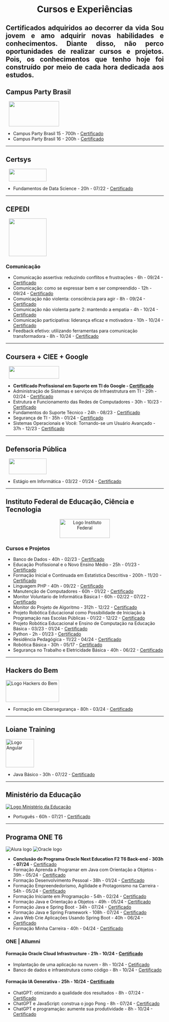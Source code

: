<h1 align="center"> Cursos e Experiências </h1>

<h2 align="justify" >Certificados adquiridos ao decorrer da vida
 Sou jovem e amo adquirir novas habilidades e conhecimentos. Diante disso, não perco oportunidades de realizar cursos e projetos. Pois, os conhecimentos que tenho hoje foi construído por meio de cada hora dedicada aos estudos. </h2>


## Campus Party Brasil
        
<a href="https://brasil.campus-party.org/">
    <img src="https://brasil.campus-party.org/wp-content/uploads/2021/11/LOGO_CPBRASIL-GOUVEA_BRANCO_RGB.png" height="80" width="160" style="margin-left: 10px">
</a>   

- Campus Party Brasil 15 - 700h - [Certificado](https://github.com/alan-nunes/Certificados/blob/main/Certificado%20Campus%20Party.pdf)
- Campus Party Brasil 16 - 200h - [Certificado](https://github.com/alan-nunes/Certificados/blob/main/Certificado%20Campus%20Party%2016.pdf)

 
--- 


## Certsys

<a href="https://www.certsys.com.br/">
      <img src="https://static.wixstatic.com/media/cc5610_bd00077ed9314b59b8600729e9027de6~mv2.png/v1/fill/w_129,h_38,al_c,q_85,usm_0.66_1.00_0.01,enc_auto/logo-horizontal-sem-fundo-1000x2000px_ed.png" height="40" width="120" style="margin-left: 10px">
</a>    

- Fundamentos de Data Science - 20h - 07/22 - [Certificado](https://github.com/alan-nunes/Certificados/blob/main/Certificado%20Fundamentos%20de%20Data%20Science.pdf)

---

## CEPEDI

<a href="https://cepedi.org.br/">
  <img src="https://residenciatic18.cepedi.org.br/_next/static/media/cepedi.c74e81f1.png" heigth="40" width="120" style="margin-left:10px">
</a>

### Comunicação
- Comunicação assertiva: reduzindo conflitos e frustrações - 6h - 09/24 - [Certificado](https://github.com/alan-nunes/Certificados/blob/main/Certificado%20Comunica%C3%A7%C3%A3o%20assertiva%20reduzindo%20conflitos%20e%20frustra%C3%A7%C3%B5es.pdf)
- Comunicação: como se expressar bem e ser compreendido - 12h - 09/24 - [Certificado](https://github.com/alan-nunes/Certificados/blob/main/Certificado%20Comunica%C3%A7%C3%A3o%20como%20se%20expressar%20bem%20e%20ser%20compreendido.pdf)
- Comunicação não violenta: consciência para agir - 8h - 09/24 - [Certificado](https://github.com/alan-nunes/Certificados/blob/main/Certificado%20Comunica%C3%A7%C3%A3o%20n%C3%A3o%20violenta%20consci%C3%AAncia%20para%20agir.pdf)
- Comunicação não violenta parte 2: mantendo a empatia - 4h - 10/24 - [Certificado](https://github.com/alan-nunes/Certificados/blob/main/Certificado%20Comunica%C3%A7%C3%A3o%20n%C3%A3o%20violenta%20parte%202%20mantendo%20a%20empatia.pdf)
- Comunicação participativa: liderança eficaz e motivadora - 10h - 10/24 - [Certificado](https://github.com/alan-nunes/Certificados/blob/main/Certificado%20Comunica%C3%A7%C3%A3o%20participativa%20lideran%C3%A7a%20eficaz%20e%20motivadora.pdf)
- Feedback efetivo: utilizando ferramentas para comunicação transformadora - 8h - 10/24 - [Certificado](https://github.com/alan-nunes/Certificados/blob/main/Certificado%20Feedback%20efetivo%20utilizando%20ferramentas%20para%20comunica%C3%A7%C3%A3o%20transformadora.pdf)

--- 

## Coursera + CIEE + Google

<a href="https://www.coursera.org/">
   <img src="https://d3njjcbhbojbot.cloudfront.net/api/utilities/v1/imageproxy/https://coursera-university-assets.s3.amazonaws.com/e7/151f8a6d29490b8b5b1d3ef387eb82/removebg-preview.png?auto=format%2Ccompress&dpr=1&w=160&h=32" height="40" width="160" style="margin-left: 10px;">
</a>

- **Certificado Profissional em Suporte em TI do Google - [Certificado](https://github.com/alan-nunes/Certificados/blob/main/Certificado%20Suporte%20em%20TI%20do%20Google.pdf)**
- Administração de Sistemas e serviços de Infraestrutura em TI - 29h - 02/24 - [Certificado](https://github.com/alan-nunes/Certificados/blob/main/Certificado%20Administra%C3%A7%C3%A3o%20de%20Sistemas%20e%20Servi%C3%A7os%20de%20Infraestrutura%20de%20TI.pdf)
- Estrutura e Funcionamento das Redes de Computadores - 30h - 10/23 - [Certificado](https://github.com/alan-nunes/Certificados/blob/main/Certificado%20Estrutura%20e%20Funcionamento%20das%20Redes%20de%20Computadores.pdf)
- Fundamentos do Suporte Técnico - 24h - 08/23 - [Certificado](https://github.com/alan-nunes/Certificados/blob/main/Certificado%20Fundamentos%20de%20Suporte%20T%C3%A9cnico.pdf)
- Segurança de TI - 35h - 01/24 - [Certificado](https://github.com/alan-nunes/Certificados/blob/main/Certificado%20Seguran%C3%A7a%20de%20TI.pdf)
- Sistemas Operacionais e Você: Tornando-se um Usuário Avançado - 37h - 12/23 - [Certificado](https://github.com/alan-nunes/Certificados/blob/main/Certificado%20Sistemas%20Operacionais%20e%20Voc%C3%AA.pdf)
 

---

## Defensoria Pública
 <a href="https://www.defensoria.ba.def.br/">
            <img src="https://www.defensoria.ba.def.br/wp-content/themes/defensoria/imgs/logo.png" height="50" width="120" style="margin-left: 10px;">
 </a>    

 - Estágio em Informática - 03/22 - 01/24 - [Certificado](https://github.com/alan-nunes/Certificados/blob/main/Certificado%20Estagio%20Defensoria%20P%C3%BAblica.pdf)

---

## Instituto Federal de Educação, Ciência e Tecnologia

<div style="display: flex; align-items: center; justify-content: center; text-align: center;">
    <img src="https://portal.tco.ifsuldeminas.edu.br/images/Campus/marcaoficial/IntitutoFederal-aplica%C3%A7%C3%B5es-horizontais-02.png" height="60" width="160" alt="Logo Instituto Federal">
</div>

### Cursos e Projetos

- Banco de Dados - 40h - 02/23 - [Certificado](https://github.com/alan-nunes/Certificados/blob/main/Certificado%20Banco%20de%20Dados.pdf)
- Educação Profissional e o Novo Ensino Médio - 25h - 01/23 - [Certificado](https://github.com/alan-nunes/Certificados/blob/main/Certificado%20Educa%C3%A7%C3%A3o%20Profissional%20e%20o%20Novo%20Ensino%20M%C3%A9dio.pdf)
- Formação Inicial e Continuada em Estatística Descritiva - 200h - 11/20 - [Certificado](https://github.com/alan-nunes/Certificados/blob/main/Certificado%20Estatistica%2001.pdf)
- Linguagem PHP - 40h - 09/22 - [Certificado](https://github.com/alan-nunes/Certificados/blob/main/Certificado%20Linguagem%20PHP.pdf)
- Manutenção de Computadores - 60h - 01/22 - [Certificado](https://github.com/alan-nunes/Certificados/blob/main/Certificado%20Manuten%C3%A7%C3%A3o%20de%20Computadores.pdf)
- Monitor Voluntario de Informática Básica I - 60h - 02/22 - 07/22 - [Certificado](https://github.com/alan-nunes/Certificados/blob/main/Declara%C3%A7%C3%A3o%20Licenciatura%20Intercultural%20Ind%C3%ADgena.pdf)
- Monitor do Projeto de Algoritmo - 312h - 12/22 - [Certificado](https://github.com/alan-nunes/Certificados/blob/main/Certificado%20Monitoria%20Algoritmo.pdf)
- Projeto Robótica Educacional como Possibilidade de Iniciação à Programação nas Escolas Públicas - 01/22 - 12/22 - [Certificado](https://github.com/alan-nunes/Certificados/blob/main/Declara%C3%A7%C3%A3o%20Projeto%20Rob%C3%B3tica.pdf)
- Projeto Robótica Educacional e Ensino de Computação na Educação Básica - 03/23 - 01/24 - [Certificado](https://github.com/alan-nunes/Certificados/blob/main/Declara%C3%A7%C3%A3o%20Robotica%202023.pdf)
- Python - 2h - 01/23 - [Certificado](https://github.com/alan-nunes/Certificados/blob/main/Certificado%20%20Python.pdf)
- Residência Pedagógica - 11/22 - 04/24 - [Certificado](https://github.com/alan-nunes/Certificados/blob/main/Declara%C3%A7%C3%A3o%20Projeto%20Resid%C3%AAncia%20Pedag%C3%B3gica.pdf)
- Robótica Básica - 30h - 05/17 - [Certificado](https://github.com/alan-nunes/Certificados/blob/main/Certificado%20Rob%C3%B3tica%20B%C3%A1sica.pdf)
- Segurança no Trabalho e Eletricidade Básica - 40h - 06/22 - [Certificado](https://github.com/alan-nunes/Certificados/blob/main/Certificado%20Seguran%C3%A7a%20no%20Trabalho%20e%20Eletricidade%20B%C3%A1sica.pdf)

---


## Hackers do Bem

<a href="https://hackersdobem.org.br/">
    <img src="https://www.rnp.br/arquivos/2023-06/microsoftteams-image_33.png?VersionId=Xig2dtEriSRSc9Y_UHlTmh370mD.Q_z1" height="70" width="170" alt="Logo Hackers do Bem">
</a>

- Formação em Cibersegurança - 80h - 03/24 - [Certificado](https://github.com/alan-nunes/Certificados/blob/main/Certificado%20-%20Nivelamento%20-%20Forma%C3%A7%C3%A3o%20em%20Ciberseguran%C3%A7a.pdf)

---


## Loiane Training

<a href="https://loiane.training/">
    <img src="https://cdn.jsdelivr.net/gh/devicons/devicon@latest/icons/angular/angular-original.svg" height="90" width="90" alt="Logo Angular">
</a>

- Java Básico - 30h - 07/22 - [Certificado](https://github.com/alan-nunes/Certificados/blob/main/Certificado%20Java%20Basico.pdf)


---

## Ministério da Educação

[![Logo Ministério da Educação](https://avamec.mec.gov.br/assets/images/marca/footer/sistema.svg)](https://avamec.mec.gov.br/#/)

- Português - 60h - 07/21 - [Certificado](https://github.com/alan-nunes/Certificados/blob/main/Certificado%20Portugu%C3%AAs.pdf)

---


## Programa ONE T6

![Alura logo](https://cursos.alura.com.br/assets/images/logos/logo-alura.svg)
![Oracle logo](https://cdn2.gnarususercontent.com.br/1/1221562/b6256fa6-5fde-4cdd-a4a3-d33ebc90bb6c.png)

- **Conclusão do Programa Oracle Next Education F2 T6 Back-end - 303h - 07/24** - [Certificado](https://github.com/alan-nunes/Certificados/blob/main/Certificado%20Oracle%20Next%20Education%20F2%20T6%20Back-end.pdf)
- Formação Aprenda a Programar em Java com Orientação a Objetos - 39h - 05/24 - [Certificado](https://github.com/alan-nunes/Certificados/blob/main/Certificado%20Forma%C3%A7%C3%A3o%20Aprenda%20a%20programar%20em%20Java%20com%20Orienta%C3%A7%C3%A3o%20a%20Objetos.pdf)
- Formação Desenvolvimento Pessoal - 38h - 01/24 - [Certificado](https://github.com/alan-nunes/Certificados/blob/main/Certificado%20Forma%C3%A7%C3%A3o%20Desenvolvimento%20Pessoal%20T6%20-%20ONE.pdf)
- Formação Empreendedorismo, Agilidade e Protagonismo na Carreira - 54h - 05/24 - [Certificado](https://github.com/alan-nunes/Certificados/blob/main/Certificado%20Forma%C3%A7%C3%A3o%20Empreendedorismo%2C%20Agilidade%20e%20Protagonismo%20na%20Carreira.pdf)
- Formação Iniciante em Programação - 54h - 02/24 - [Certificado](https://github.com/alan-nunes/Certificados/blob/main/Certificado%20Forma%C3%A7%C3%A3o%20Iniciante%20em%20Programa%C3%A7%C3%A3o%20T6.pdf)
- Formação Java e Orientação a Objetos - 49h - 05/24 - [Certificado](https://github.com/alan-nunes/Certificados/blob/main/Certificado%20Forma%C3%A7%C3%A3o%20Java%20e%20Orienta%C3%A7%C3%A3o%20a%20Objetos.pdf)
- Formação Java e Spring Boot - 34h - 07/24 - [Certificado](https://github.com/alan-nunes/Certificados/blob/main/Certificado%20Forma%C3%A7%C3%A3o%20Java%20e%20Spring%20Boot.pdf)
- Formação Java e Spring Framework - 108h - 07/24 - [Certificado](https://github.com/alan-nunes/Certificados/blob/main/Certificado%20Forma%C3%A7%C3%A3o%20Java%20e%20Spring%20Framework.pdf)
- Java Web Crie Aplicações Usando Spring Boot - 40h - 06/24 - [Certificado](https://github.com/alan-nunes/Certificados/blob/main/Certificado%20Forma%C3%A7%C3%A3o%20Java%20Web%20Crie%20Aplica%C3%A7%C3%B5es%20Usando%20Spring%20Boot.pdf)
- Formação Minha Carreira - 40h - 04/24 - [Certificado](https://github.com/alan-nunes/Certificados/blob/main/Certificado%20Forma%C3%A7%C3%A3o%20Minha%20carreira%20T6.pdf)

### ONE | Allumni
#### Formação Oracle Cloud Infrastructure - 21h - 10/24 - [Certificado](https://github.com/alan-nunes/Certificados/blob/main/Certificado%20Oracle%20Cloud%20Infrastructure%20-%20ONE.pdf)
- Implantação de uma aplicação na nuvem - 8h - 10/24 - [Cetificado](https://github.com/alan-nunes/Certificados/blob/main/Oracle%20Cloud%20Infrastructure%20implanta%C3%A7%C3%A3o%20de%20uma%20aplica%C3%A7%C3%A3o%20na%20nuvem.pdf)
- Banco de dados e infraestrutura como código - 8h - 10/24 - [Certificado](https://github.com/alan-nunes/Certificados/blob/main/Banco%20de%20dados%20e%20infraestrutura%20como%20c%C3%B3digo.pdf)

#### Formação IA Generativa - 25h - 10/24 - [Certificado](https://github.com/alan-nunes/Certificados/blob/main/Certificado%20IA%20Generativa%20-%20ONE.pdf)
- ChatGPT: otimizando a qualidade dos resultados - 8h - 07/24 - [Certificado](https://github.com/alan-nunes/Certificados/blob/main/Certificado%20ChatGPT%20otimizando%20a%20qualidade%20dos%20resultados.pdf)
- ChatGPT e JavaScript: construa o jogo Pong - 8h - 07/24 - [Certificado](https://github.com/alan-nunes/Certificados/blob/main/Certificado%20ChatGPT%20e%20JavaScript%20construa%20o%20jogo%20Pong.pdf)
- ChatGPT e programação: aumente sua produtividade - 8h - 10/24 - [Certificado](https://github.com/alan-nunes/Certificados/blob/main/Certificado%20ChatGPT%20e%20programa%C3%A7%C3%A3o%20aumente%20sua%20produtividade.pdf)
